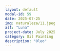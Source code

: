 ```yaml
---
layout: default
modal-id: 59
date: 2025-07-25
img: naturaleza/11.jpeg
alt: "Luna"
project-date: July 2025
category: Oil Painting
description: "Oleo"
---
```

